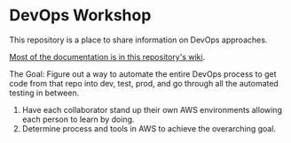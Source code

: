 # DevOps Workshop

This repository is a place to share information on DevOps approaches.

[Most of the documentation is in this repository's wiki](https://github.com/jfredrickson5/DevOps-Workshop/wiki).

The Goal: Figure out a way to automate the entire DevOps process to get code from that repo into dev, test, prod, and go through all the automated testing in between.

1. Have each collaborator stand up their own AWS environments allowing each person to learn by doing.
2. Determine process and tools in AWS to achieve the overarching goal.
